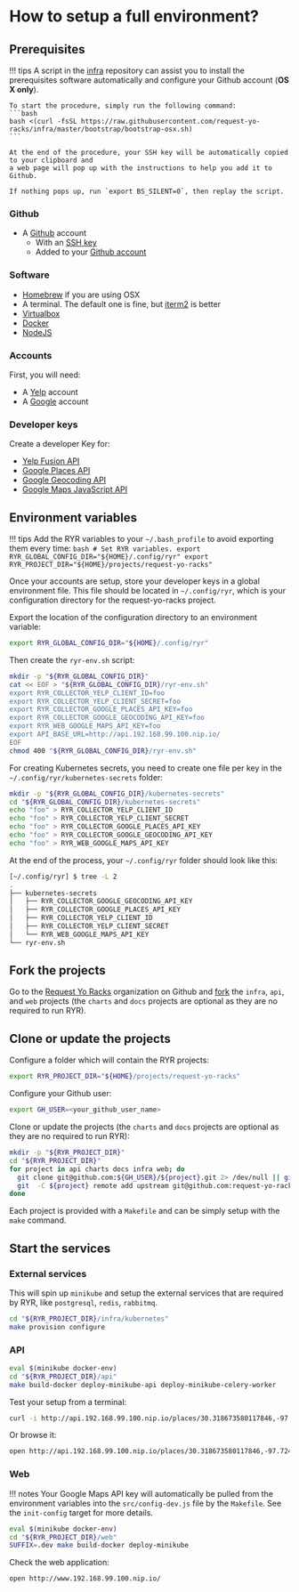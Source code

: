 # How to setup a full environment?

## Prerequisites

!!! tips
    A script in the
    [infra](https://github.com/request-yo-racks/infra/tree/master/bootstrap)
    repository can assist you to install the prerequisites software automatically and configure your Github account
    (**OS X only**).

    To start the procedure, simply run the following command:
    ```bash
    bash <(curl -fsSL https://raw.githubusercontent.com/request-yo-racks/infra/master/bootstrap/bootstrap-osx.sh)
    ```

    At the end of the procedure, your SSH key will be automatically copied to your clipboard and
    a web page will pop up with the instructions to help you add it to Github.

    If nothing pops up, run `export BS_SILENT=0`, then replay the script.


### Github

* A [Github](github.com) account
    * With an [SSH key](https://help.github.com/articles/generating-a-new-ssh-key-and-adding-it-to-the-ssh-agent/)
    * Added to your [Github account](https://help.github.com/articles/adding-a-new-ssh-key-to-your-github-account/)

### Software

* [Homebrew](https://brew.sh/) if you are using OSX
* A terminal. The default one is fine, but [iterm2](https://iterm2.com/) is better
* [Virtualbox](https://www.virtualbox.org/)
* [Docker](https://docs.docker.com/docker-for-mac/install/)
* [NodeJS](https://nodejs.org/en/)

### Accounts

First, you will need:

* A [Yelp](https://www.yelp.com/signup) account
* A [Google](https://accounts.google.com/SignUp) account

### Developer keys

Create a developer Key for:

* [Yelp Fusion API](https://www.yelp.com/developers/v3/manage_app)
* [Google Places API](https://developers.google.com/places/web-service)
* [Google Geocoding API](https://developers.google.com/maps/documentation/geocoding/get-api-key)
* [Google Maps JavaScript API](https://developers.google.com/maps/documentation/javascript/get-api-key)

## Environment variables

!!! tips
    Add the RYR variables to your `~/.bash_profile` to avoid exporting them every time:
    ```bash
    # Set RYR variables.
    export RYR_GLOBAL_CONFIG_DIR="${HOME}/.config/ryr"
    export RYR_PROJECT_DIR="${HOME}/projects/request-yo-racks"
    ```

Once your accounts are setup, store your developer keys in a global environment file. This file should be located in
`~/.config/ryr`, which is your configuration directory for the request-yo-racks project.

Export the location of the configuration directory to an environment variable:
```bash
export RYR_GLOBAL_CONFIG_DIR="${HOME}/.config/ryr"
```

Then create the `ryr-env.sh` script:
``` bash
mkdir -p "${RYR_GLOBAL_CONFIG_DIR}"
cat << EOF > "${RYR_GLOBAL_CONFIG_DIR}/ryr-env.sh"
export RYR_COLLECTOR_YELP_CLIENT_ID=foo
export RYR_COLLECTOR_YELP_CLIENT_SECRET=foo
export RYR_COLLECTOR_GOOGLE_PLACES_API_KEY=foo
export RYR_COLLECTOR_GOOGLE_GEOCODING_API_KEY=foo
export RYR_WEB_GOOGLE_MAPS_API_KEY=foo
export API_BASE_URL=http://api.192.168.99.100.nip.io/
EOF
chmod 400 "${RYR_GLOBAL_CONFIG_DIR}/ryr-env.sh"
```

For creating Kubernetes secrets, you need to create one file per key in the
`~/.config/ryr/kubernetes-secrets` folder:

```bash
mkdir -p "${RYR_GLOBAL_CONFIG_DIR}/kubernetes-secrets"
cd "${RYR_GLOBAL_CONFIG_DIR}/kubernetes-secrets"
echo "foo" > RYR_COLLECTOR_YELP_CLIENT_ID
echo "foo" > RYR_COLLECTOR_YELP_CLIENT_SECRET
echo "foo" > RYR_COLLECTOR_GOOGLE_PLACES_API_KEY
echo "foo" > RYR_COLLECTOR_GOOGLE_GEOCODING_API_KEY
echo "foo" > RYR_WEB_GOOGLE_MAPS_API_KEY
```

At the end of the process, your `~/.config/ryr` folder should look like this:
```bash
[~/.config/ryr] $ tree -L 2
.
├── kubernetes-secrets
│   ├── RYR_COLLECTOR_GOOGLE_GEOCODING_API_KEY
│   ├── RYR_COLLECTOR_GOOGLE_PLACES_API_KEY
│   ├── RYR_COLLECTOR_YELP_CLIENT_ID
│   ├── RYR_COLLECTOR_YELP_CLIENT_SECRET
│   └── RYR_WEB_GOOGLE_MAPS_API_KEY
└── ryr-env.sh
```

## Fork the projects

Go to the [Request Yo Racks](https://github.com/request-yo-racks) organization on Github and
[fork](https://help.github.com/articles/fork-a-repo/) the `infra`, `api`, and `web` projects (the `charts` and `docs` projects are optional as they are no required to run RYR).


## Clone or update the projects

Configure a folder which will contain the RYR projects:
```bash
export RYR_PROJECT_DIR="${HOME}/projects/request-yo-racks"
```

Configure your Github user:
```bash
export GH_USER=<your_github_user_name>
```

Clone or update the projects (the `charts` and `docs` projects are optional as they are no required to run RYR):
``` bash
mkdir -p "${RYR_PROJECT_DIR}"
cd "${RYR_PROJECT_DIR}"
for project in api charts docs infra web; do
  git clone git@github.com:${GH_USER}/${project}.git 2> /dev/null || git -C ${project}/ pull upstream master;
  git  -C ${project} remote add upstream git@github.com:request-yo-racks/${project}.git 2> /dev/null;
done
```

Each project is provided with a `Makefile` and can be simply setup with the `make` command.

## Start the services

### External services

This will spin up `minikube` and setup the external services that are required by RYR, like `postgresql`, `redis`,
`rabbitmq`.

```bash
cd "${RYR_PROJECT_DIR}/infra/kubernetes"
make provision configure
```

### API

```bash
eval $(minikube docker-env)
cd "${RYR_PROJECT_DIR}/api"
make build-docker deploy-minikube-api deploy-minikube-celery-worker
```

Test your setup from a terminal:
```bash
curl -i http://api.192.168.99.100.nip.io/places/30.318673580117846,-97.72446155548096
```
Or browse it:
```bash
open http://api.192.168.99.100.nip.io/places/30.318673580117846,-97.72446155548096
```

### Web

!!! notes
    Your Google Maps API key will automatically be pulled from the environment variables into the `src/config-dev.js`
    file by the `Makefile`. See the `init-config` target for more details.

```bash
eval $(minikube docker-env)
cd "${RYR_PROJECT_DIR}/web"
SUFFIX=.dev make build-docker deploy-minikube
```

Check the web application:
```bash
open http://www.192.168.99.100.nip.io/
```
